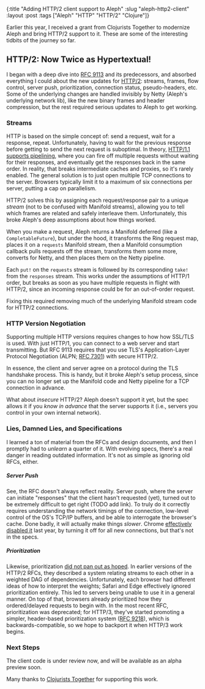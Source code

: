 {:title "Adding HTTP/2 client support to Aleph"
 :slug "aleph-http2-client"
 :layout :post
 :tags ["Aleph" "HTTP" "HTTP/2" "Clojure"]}

Earlier this year, I received a grant from Clojurists Together to modernize Aleph and bring HTTP/2 support to it. These are some of the interesting tidbits of the journey so far.

## HTTP/2: Now Twice as Hypertextual!

I began with a deep dive into [RFC 9113](https://www.rfc-editor.org/rfc/rfc9113.html) and its predecessors, and absorbed everything I could about the new updates for [HTTP/2](https://web.dev/performance-http2/): streams, frames, flow control, server push, prioritization, connection status, pseudo-headers, etc. Some of the underlying changes are handled invisibly by Netty (Aleph's underlying network lib), like the new binary frames and header compression, but the rest required serious updates to Aleph to get working.

### Streams

HTTP is based on the simple concept of: send a request, wait for a response, repeat. Unfortunately, having to wait for the previous response before getting to send the next request is suboptimal. In theory, [HTTP/1.1 supports pipelining](https://developer.mozilla.org/en-US/docs/Web/HTTP/Connection_management_in_HTTP_1.x#http_pipelining), where you can fire off multiple requests without waiting for their responses, and eventually get the responses back in the same order. In reality, that breaks intermediate caches and proxies, so it's rarely enabled. The general solution is to just open multiple TCP connections to the server. Browsers typically limit it to a maximum of six connections per server, putting a cap on parallelism.

HTTP/2 solves this by assigning each request/response pair to a unique *stream* (not to be confused with Manifold streams), allowing you to tell which frames are related and safely interleave them. Unfortunately, this broke Aleph's deep assumptions about how things worked. 

When you make a request, Aleph returns a Manifold deferred (like a `CompletableFuture`), but under the hood, it transforms the Ring request map, places it on a `requests` Manifold stream, then a Manifold consumption callback pulls requests off the stream, transforms them some more, converts for Netty, and then places them on the Netty pipeline.

Each `put!` on the `requests` stream is followed by its corresponding `take!` from the `responses` stream. This works under the assumptions of HTTP/1 order, but breaks as soon as you have multiple requests in flight with HTTP/2, since an incoming response could be for an out-of-order request.

Fixing this required removing much of the underlying Manifold stream code for HTTP/2 connections.

### HTTP Version Negotiation

Supporting multiple HTTP versions requires changes to how how SSL/TLS is used. With just HTTP/1, you can connect to a web server and start transmitting. But RFC 9113 requires that you use TLS's Application-Layer Protocol Negotiation (ALPN; [RFC 7301](https://datatracker.ietf.org/doc/html/rfc7301)) with secure HTTP/2. 

In essence, the client and server agree on a protocol during the TLS handshake process. This is handy, but it broke Aleph's setup process, since you can no longer set up the Manifold code and Netty pipeline for a TCP connection in advance. 

What about *insecure* HTTP/2? Aleph doesn't support it yet, but the spec allows it if you *know in advance* that the server supports it (i.e., servers you control in your own internal network).

### Lies, Damned Lies, and Specifications

I learned a ton of material from the RFCs and design documents, and then I promptly had to *unlearn* a quarter of it. With evolving specs, there's a real danger in reading outdated information. It's not as simple as ignoring old RFCs, either.

##### Server Push

See, the RFC doesn't always reflect reality. Server push, where the server can initiate "responses" that the client hasn't requested (yet), turned out to be extremely difficult to get right (TODO add link). To truly do it correctly requires understanding the network timings of the connection, low-level control of the OS's TCP/IP buffers, and be able to interrogate the browser's cache. Done badly, it will actually make things *slower*. Chrome [effectively disabled it](https://developer.chrome.com/blog/removing-push/) last year, by turning it off for all new connections, but that's not in the specs.

##### Prioritization

Likewise, prioritization [did not pan out as hoped](https://blog.cloudflare.com/better-http-2-prioritization-for-a-faster-web/). In earlier versions of the HTTP/2 RFCs, they described a system relating streams to each other in a weighted DAG of dependencies. Unfortunately, each browser had different ideas of how to interpret the weights; Safari and Edge effectively ignored prioritization entirely. This led to servers being unable to use it in a general manner. On top of that, browsers already prioritized how they ordered/delayed requests to begin with. In the most recent RFC, prioritization was deprecated; for HTTP/3, they've started promoting a simpler, header-based prioritization system ([RFC 9218](https://www.rfc-editor.org/rfc/rfc9218.html)), which is backwards-compatible, so we hope to backport it when HTTP/3 work begins.

### Next Steps

The client code is under review now, and will be available as an alpha preview soon.

Many thanks to [Clojurists Together](https://www.clojuriststogether.org/) for supporting this work.